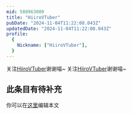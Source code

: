 ```yaml
---
mid: 508963009
title: "HiiroVTuber"
pubDate: "2024-11-04T11:22:08.043Z"
updatedDate: "2024-11-04T11:22:08.043Z"
profile:
  {
    Nickname: ["HiiroVTuber"],
  }
---
```


关注[HiiroVTuber](https://space.bilibili.com/508963009)谢谢喵~ 关注[HiiroVTuber](https://space.bilibili.com/508963009)谢谢喵~

## 此条目有待补充
你可以在[这里](https://github.com/Yuhanawa/VTuber.ICU-Content/edit/master/v/HiiroVTuber/index.md)编辑本文
